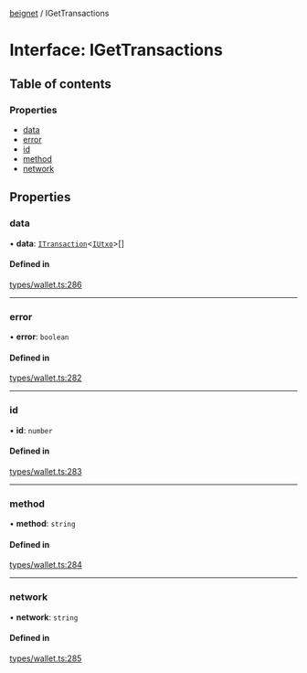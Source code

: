 [beignet](../README.md) / IGetTransactions

# Interface: IGetTransactions

## Table of contents

### Properties

- [data](IGetTransactions.md#data)
- [error](IGetTransactions.md#error)
- [id](IGetTransactions.md#id)
- [method](IGetTransactions.md#method)
- [network](IGetTransactions.md#network)

## Properties

### data

• **data**: [`ITransaction`](ITransaction.md)<[`IUtxo`](IUtxo.md)\>[]

#### Defined in

[types/wallet.ts:286](https://github.com/synonymdev/beignet/blob/8f99086/src/types/wallet.ts#L286)

___

### error

• **error**: `boolean`

#### Defined in

[types/wallet.ts:282](https://github.com/synonymdev/beignet/blob/8f99086/src/types/wallet.ts#L282)

___

### id

• **id**: `number`

#### Defined in

[types/wallet.ts:283](https://github.com/synonymdev/beignet/blob/8f99086/src/types/wallet.ts#L283)

___

### method

• **method**: `string`

#### Defined in

[types/wallet.ts:284](https://github.com/synonymdev/beignet/blob/8f99086/src/types/wallet.ts#L284)

___

### network

• **network**: `string`

#### Defined in

[types/wallet.ts:285](https://github.com/synonymdev/beignet/blob/8f99086/src/types/wallet.ts#L285)
